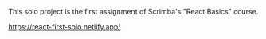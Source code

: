 This solo project is the first assignment of Scrimba's "React Basics" course.

https://react-first-solo.netlify.app/
